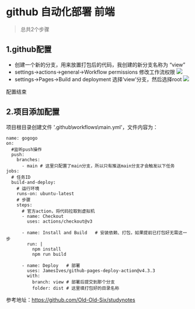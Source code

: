 # github 自动化部署 前端

>总共2个步骤

## 1.github配置
* 创建一个新的分支，用来放置打包后的代码，我创建的新分支名称为 “view”
* settings->actions->general->Workflow permissions 修改工作流权限
![](/github/action_setting.png)
* settings->Pages->Build and deployment 选择‘view’分支，然后选择root
![](/github/page_select.png)

配置结束

## 2.项目添加配置
项目根目录创建文件 '.github\workflows\main.yml'，文件内容为：
```
name: gogogo
on:
  #监听push操作
  push:
    branches:
      - main # 这里只配置了main分支，所以只有推送main分支才会触发以下任务
jobs:
  # 任务ID
  build-and-deploy:
    # 运行环境
    runs-on: ubuntu-latest
    # 步骤
    steps:
      # 官方action，将代码拉取到虚拟机
      - name: Checkout  ️ 
        uses: actions/checkout@v3

      - name: Install and Build   # 安装依赖、打包，如果提前已打包好无需这一步
        run: |
          npm install
          npm run build

      - name: Deploy   # 部署
        uses: JamesIves/github-pages-deploy-action@v4.3.3
        with:
          branch: view # 部署后提交到那个分支
          folder: dist # 这里填打包好的目录名称

```

参考地址：https://github.com/Old-Old-Six/studynotes